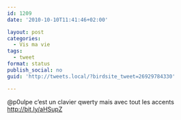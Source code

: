 ```yaml
---
id: 1209
date: '2010-10-10T11:41:46+02:00'

layout: post
categories:
  - Vis ma vie
tags:
  - tweet
format: status
publish_social: no
guid: 'http://tweets.local/?birdsite_tweet=26929784330'

---
```


@p0ulpe c’est un clavier qwerty mais avec tout les accents http://bit.ly/aHSupZ